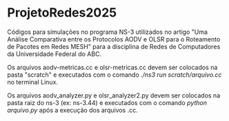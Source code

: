 # ProjetoRedes2025

Códigos para simulações no programa NS-3 utilizados no artigo "Uma Análise Comparativa entre os Protocolos AODV e OLSR para o Roteamento de Pacotes em Redes MESH" para a disciplina de Redes de Computadores da Universidade Federal do ABC.

Os arquivos aodv-metricas.cc e olsr-metricas.cc devem ser colocados na pasta "scratch" e executados com o comando _./ns3 run scratch/arquivo.cc_ no terminal Linux.

Os arquivos aodv_analyzer.py e olsr_analyzer2.py devem ser colocados na pasta raiz do ns-3 (ex: ns-3.44) e executados com o comando _python arquivo.py_ após a execução dos arquivos .cc.

